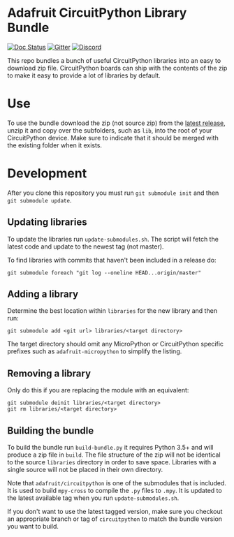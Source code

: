 # Adafruit CircuitPython Library Bundle

[![Doc Status](https://readthedocs.org/projects/circuitpython/badge/?version=latest)](https://circuitpython.readthedocs.io/en/latest/docs/drivers.html) [![Gitter](https://badges.gitter.im/adafruit/circuitpython.svg)](https://gitter.im/adafruit/circuitpython?utm_source=badge&utm_medium=badge&utm_campaign=pr-badge)
[![Discord](https://img.shields.io/discord/327254708534116352.svg)](https://discord.gg/nBQh6qu)

This repo bundles a bunch of useful CircuitPython libraries into an easy to
download zip file. CircuitPython boards can ship with the contents of the zip to
make it easy to provide a lot of libraries by default.

# Use
To use the bundle download the zip (not source zip) from the
[latest release](https://github.com/adafruit/Adafruit_CircuitPython_Bundle/releases/latest),
unzip it and copy over the subfolders, such as `lib`, into the root of your
CircuitPython device. Make sure to indicate that it should be merged with the
existing folder when it exists.

# Development

After you clone this repository you must run `git submodule init`
and then `git submodule update`.

## Updating libraries
To update the libraries run `update-submodules.sh`. The script will fetch the
latest code and update to the newest tag (not master).

To find libraries with commits that haven't been included in a release do:

    git submodule foreach "git log --oneline HEAD...origin/master"

## Adding a library
Determine the best location within `libraries` for the new library and then run:

    git submodule add <git url> libraries/<target directory>

The target directory should omit any MicroPython or CircuitPython specific
prefixes such as `adafruit-micropython` to simplify the listing.

## Removing a library
Only do this if you are replacing the module with an equivalent:

    git submodule deinit libraries/<target directory>
    git rm libraries/<target directory>

## Building the bundle
To build the bundle run `build-bundle.py` it requires Python 3.5+ and will
produce a zip file in `build`. The file structure of the zip will not be
identical to the source `libraries` directory in order to save space. Libraries
with a single source will not be placed in their own directory.

Note that `adafruit/circuitpython` is one of the submodules that is included.
It is used to build `mpy-cross` to compile the `.py` files to `.mpy`.
It is updated to the latest available tag when you run `update-submodules.sh`.

If you don't want to use the latest tagged version, make sure you checkout
an appropriate branch or tag of `circuitpython` to match the bundle version
you want to build.
